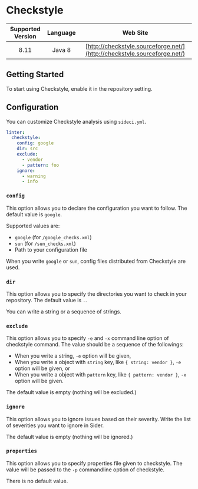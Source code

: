 # Checkstyle

| Supported Version | Language | Web Site |
|:--:|:--:|:--:|
| 8.11 | Java 8 | [http://checkstyle.sourceforge.net/](http://checkstyle.sourceforge.net/) |

## Getting Started

To start using Checkstyle, enable it in the repository setting.

## Configuration

You can customize Checkstyle analysis using `sideci.yml`.

```yaml:sideci.yml
linter:
  checkstyle:
    config: google
    dir: src
    exclude:
      - vendor
      - pattern: foo
    ignore:
      - warning
      - info
```

### `config`

This option allows you to declare the configuration you want to follow. The default value is `google`.

Supported values are:

* `google` \(for `/google_checks.xml`\)
* `sun` \(for `/sun_checks.xml`\)
* Path to your configuration file

When you write `google` or `sun`, config files distributed from Checkstyle are used.

### `dir`

This option allows you to specify the directories you want to check in your repository. The default value is `.`.

You can write a string or a sequence of strings.

### `exclude`

This option allows you to specify `-e` and `-x` command line option of checkstyle command. The value should be a sequence of the followings:

* When you write a string, `-e` option will be given,
* When you write a object with `string` key, like `{ string: vendor }`, `-e` option will be given, or
* When you write a object with `pattern` key, like `{ pattern: vendor }`, `-x` option will be given.

The default value is empty \(nothing will be excluded.\)

### `ignore`

This option allows you to ignore issues based on their severity. Write the list of severities you want to ignore in Sider.

The default value is empty \(nothing will be ignored.\)

### `properties`

This option allows you to specify properties file given to checkstyle. The value will be passed to the `-p` commandline option of checkstyle.

There is no default value.

